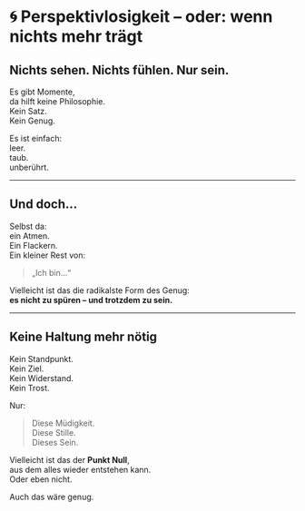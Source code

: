 # 🌀 Perspektivlosigkeit – oder: wenn nichts mehr trägt

## Nichts sehen. Nichts fühlen. Nur sein.

Es gibt Momente,  
da hilft keine Philosophie.  
Kein Satz.  
Kein Genug.

Es ist einfach:  
leer.  
taub.  
unberührt.

---

## Und doch…

Selbst da:  
ein Atmen.  
Ein Flackern.  
Ein kleiner Rest von:  
> „Ich bin…“

Vielleicht ist das die radikalste Form des Genug:  
**es nicht zu spüren – und trotzdem zu sein.**

---

## Keine Haltung mehr nötig

Kein Standpunkt.  
Kein Ziel.  
Kein Widerstand.  
Kein Trost.

Nur:  
> Diese Müdigkeit.  
> Diese Stille.  
> Dieses Sein.

Vielleicht ist das der **Punkt Null**,  
aus dem alles wieder entstehen kann.  
Oder eben nicht.

Auch das wäre genug.
